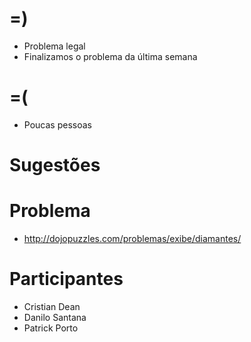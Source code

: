 =)
==

- Problema legal
- Finalizamos o problema da última semana

=(
==

- Poucas pessoas

Sugestões
=========

Problema
========

- http://dojopuzzles.com/problemas/exibe/diamantes/

Participantes
=============

- Cristian Dean
- Danilo Santana
- Patrick Porto
